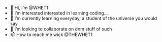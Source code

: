- 👋 Hi, I’m @WHET1
- 👀 I’m interested interested in learning coding...
- 🌱 I’m currently learning everyday, a student of the universe you would say.
- 💞️ I’m looking to collaborate on dnm stuff of such
- 📫 How to reach me wick @THEWHET1

<!---
WHET1/WHET1 is a ✨ special ✨ repository because its `README.md` (this file) appears on your GitHub profile.
You can click the Preview link to take a look at your changes.
--->
